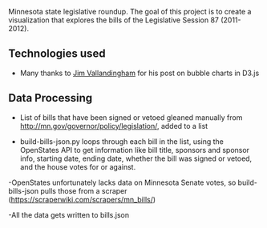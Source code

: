 Minnesota state legislative roundup.  The goal of this project is to create a visualization
that explores the bills of the Legislative Session 87 (2011-2012).

## Technologies used

 - Many thanks to [Jim Vallandingham](http://vallandingham.me/bubble_charts_in_d3.html) for his post on bubble charts in D3.js

## Data Processing

 - List of bills that have been signed or vetoed gleaned manually from http://mn.gov/governor/policy/legislation/, added to a list
 
 - build-bills-json.py loops through each bill in the list, using the OpenStates API to get information like bill title, sponsors and sponsor info, starting date, ending date, whether the bill was signed or vetoed, and the house votes for or against.
 
 -OpenStates unfortunately lacks data on Minnesota Senate votes, so build-bills-json pulls those from a scraper (https://scraperwiki.com/scrapers/mn_bills/)
 
 -All the data gets written to bills.json